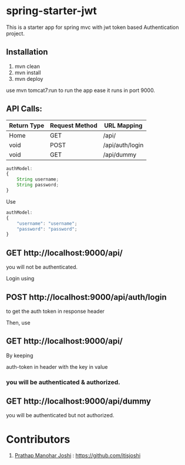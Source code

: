 # spring-starter-jwt

This is a starter app for spring mvc with jwt token based Authentication project.

## Installation 

1. mvn clean
2. mvn install
3. mvn deploy

use mvn tomcat7:run to run the app ease it runs in port 9000.

## API Calls:

|Return Type|Request Method|URL Mapping  |
|-----------|--------------|------------ |
|Home       |GET           |/api/        |
|void       |POST          |/api/auth/login |
|void       |GET           |/api/dummy   |


```javascript
authModel:
{
	String username;
	String password;
}
```
Use


```javascript
authModel:
{
	"username": "username";
	"password": "password";
}
```

## GET  http://localhost:9000/api/

you will not be authenticated.

Login using

## POST http://localhost:9000/api/auth/login

to get the auth token in response header

Then, use 

## GET  http://localhost:9000/api/

By keeping 

auth-token in header with the key in value

### you will be authenticated & authorized.

## GET  http://localhost:9000/api/dummy

you will be authenticated but not authorized.

# Contributors

1. [Prathap Manohar Joshi](https://www.linkedin.com/in/pmjoshi) : https://github.com/itisjoshi

